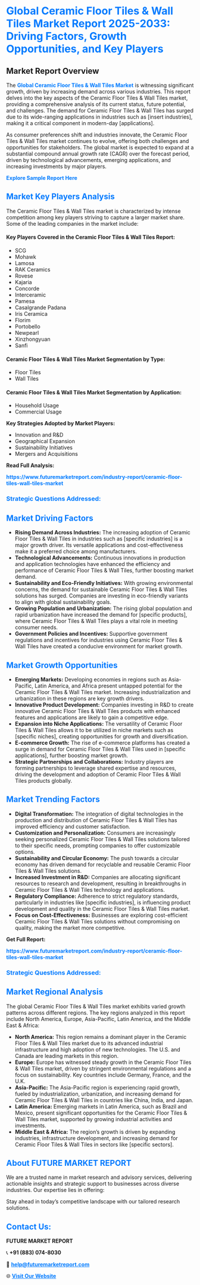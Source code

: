 <h1 style="color: #007BFF;">Global Ceramic Floor Tiles & Wall Tiles Market Report 2025-2033: Driving Factors, Growth Opportunities, and Key Players</h1>

<section id="overview">
<h2>Market Report Overview</h2>
<p>The <a href="https://www.futuremarketreport.com/industry-report/ceramic-floor-tiles-wall-tiles-market" style="color: #007BFF; text-decoration: none;"><strong>Global Ceramic Floor Tiles & Wall Tiles Market</strong></a> is witnessing significant growth, driven by increasing demand across various industries. This report delves into the key aspects of the Ceramic Floor Tiles & Wall Tiles market, providing a comprehensive analysis of its current status, future potential, and challenges. The demand for Ceramic Floor Tiles & Wall Tiles has surged due to its wide-ranging applications in industries such as [insert industries], making it a critical component in modern-day [applications].</p>
<p>As consumer preferences shift and industries innovate, the Ceramic Floor Tiles & Wall Tiles market continues to evolve, offering both challenges and opportunities for stakeholders. The global market is expected to expand at a substantial compound annual growth rate (CAGR) over the forecast period, driven by technological advancements, emerging applications, and increasing investments by major players.</p>
</section>

<section id="overview">
<p><a href="https://www.futuremarketreport.com/request-sample/reportId=53420" style="color: #007BFF; text-decoration: none;"><strong>Explore Sample Report Here</strong></a></p>
</section>

<section id="key-players">
<h2 style="color: #007BFF;">Market Key Players Analysis</h2>
<p>The Ceramic Floor Tiles & Wall Tiles market is characterized by intense competition among key players striving to capture a larger market share. Some of the leading companies in the market include:</p>
<h4>Key Players Covered in the Ceramic Floor Tiles & Wall Tiles Report:</h4>
<ul><li>SCG</li><li>Mohawk</li><li>Lamosa</li><li>RAK Ceramics</li><li>Rovese</li><li>Kajaria</li><li>Concorde</li><li>Interceramic</li><li>Pamesa</li><li>Casalgrande Padana</li><li>Iris Ceramica</li><li>Florim</li><li>Portobello</li><li>Newpearl</li><li>Xinzhongyuan</li><li>Sanfi</li></ul>
<h4>Ceramic Floor Tiles & Wall Tiles Market Segmentation by Type:</h4>
<ul><li>Floor Tiles</li><li>Wall Tiles</li></ul>

<h4>Ceramic Floor Tiles & Wall Tiles Market Segmentation by Application:</h4>
<ul><li>Household Usage</li><li>Commercial Usage</li></ul>
<p><strong>Key Strategies Adopted by Market Players:</strong></p>
<ul>
<li>Innovation and R&D</li>
<li>Geographical Expansion</li>
<li>Sustainability Initiatives</li>
<li>Mergers and Acquisitions</li>
</ul>
</section>

<section>
<p><strong>Read Full Analysis: </strong></p><a href="https://www.futuremarketreport.com/industry-report/ceramic-floor-tiles-wall-tiles-market" style="color: #007BFF; text-decoration: none;"><strong>https://www.futuremarketreport.com/industry-report/ceramic-floor-tiles-wall-tiles-market</strong></a>
<h3 style="color: #007BFF;">Strategic Questions Addressed:</h3>
</section>

<section id="driving-factors">
<h2 style="color: #007BFF;">Market Driving Factors</h2>
<ul>
<li><strong>Rising Demand Across Industries:</strong> The increasing adoption of Ceramic Floor Tiles & Wall Tiles in industries such as [specific industries] is a major growth driver. Its versatile applications and cost-effectiveness make it a preferred choice among manufacturers.</li>
<li><strong>Technological Advancements:</strong> Continuous innovations in production and application technologies have enhanced the efficiency and performance of Ceramic Floor Tiles & Wall Tiles, further boosting market demand.</li>
<li><strong>Sustainability and Eco-Friendly Initiatives:</strong> With growing environmental concerns, the demand for sustainable Ceramic Floor Tiles & Wall Tiles solutions has surged. Companies are investing in eco-friendly variants to align with global sustainability goals.</li>
<li><strong>Growing Population and Urbanization:</strong> The rising global population and rapid urbanization have increased the demand for [specific products], where Ceramic Floor Tiles & Wall Tiles plays a vital role in meeting consumer needs.</li>
<li><strong>Government Policies and Incentives:</strong> Supportive government regulations and incentives for industries using Ceramic Floor Tiles & Wall Tiles have created a conducive environment for market growth.</li>
</ul>
</section>

<section id="growth-opportunities">
<h2 style="color: #007BFF;">Market Growth Opportunities</h2>
<ul>
<li><strong>Emerging Markets:</strong> Developing economies in regions such as Asia-Pacific, Latin America, and Africa present untapped potential for the Ceramic Floor Tiles & Wall Tiles market. Increasing industrialization and urbanization in these regions are key growth drivers.</li>
<li><strong>Innovative Product Development:</strong> Companies investing in R&D to create innovative Ceramic Floor Tiles & Wall Tiles products with enhanced features and applications are likely to gain a competitive edge.</li>
<li><strong>Expansion into Niche Applications:</strong> The versatility of Ceramic Floor Tiles & Wall Tiles allows it to be utilized in niche markets such as [specific niches], creating opportunities for growth and diversification.</li>
<li><strong>E-commerce Growth:</strong> The rise of e-commerce platforms has created a surge in demand for Ceramic Floor Tiles & Wall Tiles used in [specific applications], further boosting market growth.</li>
<li><strong>Strategic Partnerships and Collaborations:</strong> Industry players are forming partnerships to leverage shared expertise and resources, driving the development and adoption of Ceramic Floor Tiles & Wall Tiles products globally.</li>
</ul>
</section>

<section id="trending-factors">
<h2 style="color: #007BFF;">Market Trending Factors</h2>
<ul>
<li><strong>Digital Transformation:</strong> The integration of digital technologies in the production and distribution of Ceramic Floor Tiles & Wall Tiles has improved efficiency and customer satisfaction.</li>
<li><strong>Customization and Personalization:</strong> Consumers are increasingly seeking personalized Ceramic Floor Tiles & Wall Tiles solutions tailored to their specific needs, prompting companies to offer customizable options.</li>
<li><strong>Sustainability and Circular Economy:</strong> The push towards a circular economy has driven demand for recyclable and reusable Ceramic Floor Tiles & Wall Tiles solutions.</li>
<li><strong>Increased Investment in R&D:</strong> Companies are allocating significant resources to research and development, resulting in breakthroughs in Ceramic Floor Tiles & Wall Tiles technology and applications.</li>
<li><strong>Regulatory Compliance:</strong> Adherence to strict regulatory standards, particularly in industries like [specific industries], is influencing product development and quality in the Ceramic Floor Tiles & Wall Tiles market.</li>
<li><strong>Focus on Cost-Effectiveness:</strong> Businesses are exploring cost-efficient Ceramic Floor Tiles & Wall Tiles solutions without compromising on quality, making the market more competitive.</li>
</ul>
</section>

<section>
<p><strong>Get Full Report: </strong></p><a href="https://www.futuremarketreport.com/industry-report/ceramic-floor-tiles-wall-tiles-market" style="color: #007BFF; text-decoration: none;"><strong>https://www.futuremarketreport.com/industry-report/ceramic-floor-tiles-wall-tiles-market</strong></a>
<h3 style="color: #007BFF;">Strategic Questions Addressed:</h3>
</section>


<section id="regional-analysis">
<h2 style="color: #007BFF;">Market Regional Analysis</h2>
<p>The global Ceramic Floor Tiles & Wall Tiles market exhibits varied growth patterns across different regions. The key regions analyzed in this report include North America, Europe, Asia-Pacific, Latin America, and the Middle East & Africa:</p>
<ul>
<li><strong>North America:</strong> This region remains a dominant player in the Ceramic Floor Tiles & Wall Tiles market due to its advanced industrial infrastructure and high adoption of new technologies. The U.S. and Canada are leading markets in this region.</li>
<li><strong>Europe:</strong> Europe has witnessed steady growth in the Ceramic Floor Tiles & Wall Tiles market, driven by stringent environmental regulations and a focus on sustainability. Key countries include Germany, France, and the U.K.</li>
<li><strong>Asia-Pacific:</strong> The Asia-Pacific region is experiencing rapid growth, fueled by industrialization, urbanization, and increasing demand for Ceramic Floor Tiles & Wall Tiles in countries like China, India, and Japan.</li>
<li><strong>Latin America:</strong> Emerging markets in Latin America, such as Brazil and Mexico, present significant opportunities for the Ceramic Floor Tiles & Wall Tiles market, supported by growing industrial activities and investments.</li>
<li><strong>Middle East & Africa:</strong> The region’s growth is driven by expanding industries, infrastructure development, and increasing demand for Ceramic Floor Tiles & Wall Tiles in sectors like [specific sectors].</li>
</ul>
</section>

<footer>
<h2 style="color: #007BFF;">About FUTURE MARKET REPORT</h2>
<p>We are a trusted name in market research and advisory services, delivering actionable insights and strategic support to businesses across diverse industries. Our expertise lies in offering:</p>

<p>Stay ahead in today’s competitive landscape with our tailored research solutions.</p>

<h2 style="color: #007BFF;">Contact Us:</h2>
<p><strong>FUTURE MARKET REPORT</strong></p>
<p>📞 <strong>+91 (883) 074-8030</strong></p>
<p>📧 <strong><a href="mailto:help@futuremarketreport.com" style="color: #007BFF;">help@futuremarketreport.com</a></strong></p>
<p>🌐 <strong><a href="https://www.futuremarketreport.com/" style="color: #007BFF;">Visit Our Website</a></strong></p>
</footer>